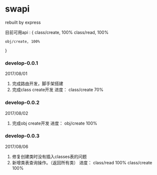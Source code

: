 # swapi
rebuilt by express

目前可用api : {
    class/create, 100%
    class/read, 100%

    obj/create, 100%
}

### develop-0.0.1 ###
2017/08/01
1. 完成路由开发，脚手架搭建
2. 完成class create开发
进度：
class/create 70%

### develop-0.0.2 ###
2017/08/02
1. 完成obj create开发
进度：
obj/create 100%

### develop-0.0.3 ###
2017/08/06
1. 修复创建类时没有插入classes表的问题
2. 新增类表查询操作。（返回所有类）
进度：
class/read 100%
class/create 100%